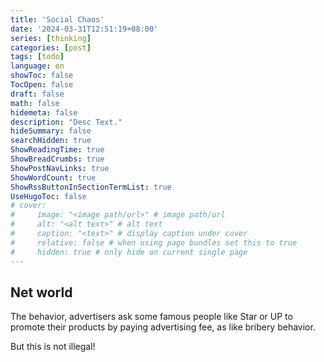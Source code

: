 ```yaml
---
title: 'Social Chaos'
date: '2024-03-31T12:51:19+08:00'
series: [thinking]
categories: [post]
tags: [todo]
language: en
showToc: false
TocOpen: false
draft: false
math: false
hidemeta: false
description: "Desc Text."
hideSummary: false
searchHidden: true
ShowReadingTime: true
ShowBreadCrumbs: true
ShowPostNavLinks: true
ShowWordCount: true
ShowRssButtonInSectionTermList: true
UseHugoToc: false
# cover:
#     image: "<image path/url>" # image path/url
#     alt: "<alt text>" # alt text
#     caption: "<text>" # display caption under cover
#     relative: false # when using page bundles set this to true
#     hidden: true # only hide on current single page
---
```


## Net world

The behavior, advertisers ask some famous people like Star or UP to promote their products by paying advertising fee, as like bribery behavior.

But this is not illegal!